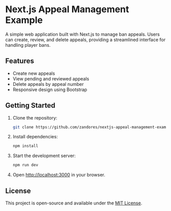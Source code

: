 # Next.js Appeal Management Example

A simple web application built with Next.js to manage ban appeals. Users can create, review, and delete appeals, providing a streamlined interface for handling player bans.

## Features

- Create new appeals
- View pending and reviewed appeals
- Delete appeals by appeal number
- Responsive design using Bootstrap

## Getting Started

1. Clone the repository:
   ```bash
   git clone https://github.com/zandores/nextjs-appeal-management-example
   ```
2. Install dependencies:
   ```bash
   npm install
   ```
3. Start the development server:
   ```bash
   npm run dev
   ```
4. Open [http://localhost:3000](http://localhost:3000) in your browser.

## License

This project is open-source and available under the [MIT License](LICENSE).
